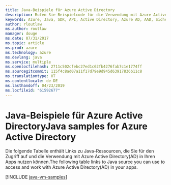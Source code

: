 ```yaml
---
title: Java-Beispiele für Azure Active Directory
description: Rufen Sie Beispielcode für die Verwendung mit Azure Active Directory aus Ihren Java-Apps ab.
keywords: Azure, Java, SDK, API, Active Directory, Azure AD, AAD, Sicherheit, anmelden, Authentifizierung, SSO, SAML
author: rloutlaw
ms.author: routlaw
manager: douge
ms.date: 07/31/2017
ms.topic: article
ms.prod: azure
ms.technology: azure
ms.devlang: java
ms.service: multiple
ms.openlocfilehash: 2711c502cfebc27ed1c62fb4276fab7c1e1774ff
ms.sourcegitcommit: 115f4c8ad07a11f17d79e9d945d63917836b11c8
ms.translationtype: HT
ms.contentlocale: de-DE
ms.lasthandoff: 04/23/2019
ms.locfileid: "61592677"
---
```

# <a name="java-samples-for-azure-active-directory"></a><span data-ttu-id="ff7e5-104">Java-Beispiele für Azure Active Directory</span><span class="sxs-lookup"><span data-stu-id="ff7e5-104">Java samples for Azure Active Directory</span></span>

<span data-ttu-id="ff7e5-105">Die folgende Tabelle enthält Links zu Java-Ressourcen, die Sie für den Zugriff auf und die Verwendung mit Azure Active Directory(AD) in Ihren Apps nutzen können.</span><span class="sxs-lookup"><span data-stu-id="ff7e5-105">The following table links to Java source you can use to access and work with Azure Active Directory(AD) in your apps.</span></span>

[!INCLUDE [java-vm-samples](includes/java-aad-samples.md)]